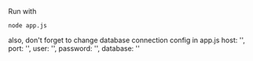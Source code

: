 Run with

`node app.js`

also, don't forget to change database connection config in app.js
    host: '',
    port: '',
    user: '',
    password: '',
    database: ''